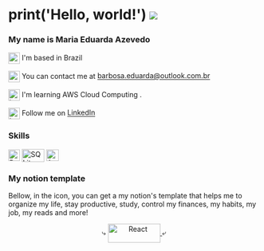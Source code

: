 print('Hello, world!') ![](https://user-images.githubusercontent.com/18350557/176309783-0785949b-9127-417c-8b55-ab5a4333674e.gif)
====================================================================================================================================

### My name is Maria Eduarda Azevedo

<p align="left">
  <a target="_blank" rel="noreferrer"><img src="https://img.icons8.com/ios/250/000000/home.png" width="23" height="23" alt="world" align="center" />  I'm based in Brazil </a>
  
  <a target="_blank" rel="noreferrer"><img src="https://img.icons8.com/ios/250/000000/inbox.png" width="23" height="23" alt="email" align="center" /> You can contact me at [barbosa.eduarda@outlook.com.br](mailto:barbosa.eduarda@outlook.com.br) </a>
  
  <a target="_blank" rel="noreferrer"><img src="https://img.icons8.com/ios/250/000000/brain.png" width="23" height="23" alt="brain" align="center" /> I'm learning AWS Cloud Computing .</a>
  
  <a target="_blank" rel="noreferrer"><img src="https://img.icons8.com/ios/250/000000/linkedin.png" width="23" height="23" alt="In" align="center" /> Follow me on <a href="https://www.linkedin.com/in/barbosa-eduarda/"> LinkedIn </a></a>

  <h3>Skills</h3> 

  <a  target="_blank" rel="noreferrer"><img src="https://raw.githubusercontent.com/danielcranney/readme-generator/main/public/icons/skills/python-colored.svg" width="23px" height="23px" alt="Python" title="Python" align="center" /></a>
  <a  target="_blank" rel="noreferrer"><img src="https://upload.wikimedia.org/wikipedia/commons/thumb/3/38/SQLite370.svg/1200px-SQLite370.svg.png" width="45px" height="26px" alt="SQLite" title="SQLite" align="center" /></a>
  <a  target="_blank" rel="noreferrer"><img src="https://upload.wikimedia.org/wikipedia/commons/thumb/9/93/Amazon_Web_Services_Logo.svg/1024px-Amazon_Web_Services_Logo.svg.png" width="25px" height="23px" alt="AWS" title="AWS" align="center"/></a>

  <h3>My notion template</h3> 

  <a> Bellow, in the icon, you can get a my notion's template that helps me to organize my life, stay productive, study, control my finances, my habits, my job, my reads and more! </a>
  
  <p align="center">⤷ <a align="center" href="https://www.notion.so/M-a-s-t-e-r-V-i-e-w-template-7eeacf823663425e92aeb50a4995df26?pvs=4" target="_blank" rel="noreferrer"> <img src="https://get.site/wp-content/uploads/2021/10/notion-logo.png" width="105px" height="38px" alt="React" title="notion template" align="center" /> <a align="center">⤶ </a> </a></p>
  
</p>

